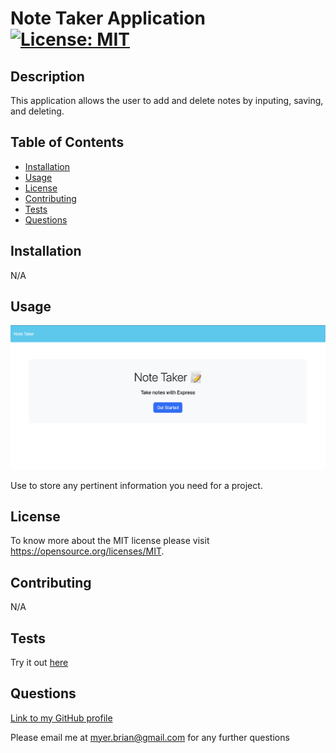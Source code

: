# Note Taker Application [![License: MIT](https://img.shields.io/badge/License-MIT-yellow.svg)](https://opensource.org/licenses/MIT)

## Description

This application allows the user to add and delete notes by inputing, saving, and deleting.

## Table of Contents

- [Installation](#installation)
- [Usage](#usage)
- [License](#license)
- [Contributing](#contributing)
- [Tests](#tests)
- [Questions](#questions)

## Installation

N/A

## Usage

![Alt text](<public/assets/images/Screenshot 2023-08-23 at 12.26.44 PM.png>)

Use to store any pertinent information you need for a project.

## License

To know more about the MIT license please visit https://opensource.org/licenses/MIT.

## Contributing

N/A

## Tests

Try it out [here](https://still-caverns-41443-2c5a52d37886.herokuapp.com/)

## Questions

[Link to my GitHub profile](https://github.com/brianmyer)

Please email me at myer.brian@gmail.com for any further questions